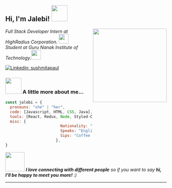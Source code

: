 <h2> Hi, I'm Jalebi! <img src="https://media.giphy.com/media/mGcNjsfWAjY5AEZNw6/giphy.gif" width="50"></h2>
<img align='right' src="https://media.giphy.com/media/ieyl9zmCjO4b4t6qoY/giphy.gif" width="230">
<p><em>Full Stack Developer Intern at HighRadius Corporation. <img src="https://media.giphy.com/media/fYSnHlufseco8Fh93Z/giphy.gif" width="30"></br>Student at Guru Nanak Institute of Technology.<img src="https://media.giphy.com/media/WUlplcMpOCEmTGBtBW/giphy.gif" width="30"> 
</em></p>


[![Linkedin: sushmitapaul](https://img.shields.io/badge/-sushmitapaul-blue?style=flat-square&logo=Linkedin&logoColor=white&link=https://www.linkedin.com/in/thaianebraga/)](https://www.linkedin.com/in/sushmita-paul-7b785b192/)



### <img src="https://media.giphy.com/media/VgCDAzcKvsR6OM0uWg/giphy.gif" width="50"> A little more about me...  

```javascript
const jalebi = {
  pronouns: "she" | "her",
  code: [Javascript, HTML, CSS, Java],
  tools: [React, Redux, Node, Styled-Components, Spring Boot, Hibernate, MySQL],
  misc: {
                        Nationality: "Indian",
                        Speaks: "English and Hindi",
                        Sips: "Coffee and Java"
                      },
}
```

<img src="https://media.giphy.com/media/LnQjpWaON8nhr21vNW/giphy.gif" width="60"> <em><b>I love connecting with different people</b> so if you want to say <b>hi, I'll be happy to meet you more!</b> :)</em>

---
